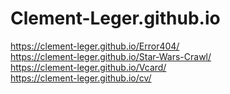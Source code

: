 # Clement-Leger.github.io
https://clement-leger.github.io/Error404/  
https://clement-leger.github.io/Star-Wars-Crawl/  
https://clement-leger.github.io/Vcard/  
https://clement-leger.github.io/cv/  
